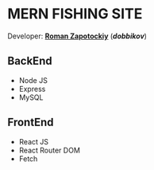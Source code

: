 # MERN FISHING SITE

Developer: [**Roman Zapotockiy**](https://t.me/dobbi_crmp) (***dobbikov***)

## BackEnd
- Node JS
- Express
- MySQL

## FrontEnd
- React JS
- React Router DOM
- Fetch
